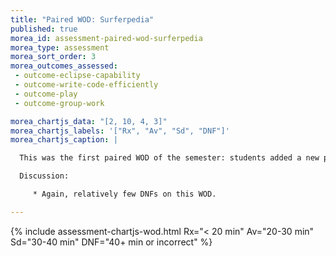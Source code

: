 ```yaml
---
title: "Paired WOD: Surferpedia"
published: true
morea_id: assessment-paired-wod-surferpedia
morea_type: assessment
morea_sort_order: 3
morea_outcomes_assessed:
 - outcome-eclipse-capability
 - outcome-write-code-efficiently 
 - outcome-play
 - outcome-group-work

morea_chartjs_data: "[2, 10, 4, 3]"
morea_chartjs_labels: '["Rx", "Av", "Sd", "DNF"]'
morea_chartjs_caption: |

  This was the first paired WOD of the semester: students added a new page to a partner’s Surferpedia website.  To make matters more complicated, they could not speak to their partner; all interactions had to be through Google Hangout; and they shared their code through GitHub repositories.  The goal of this WOD is to test both website manipulation skills as well as software engineering collaboration skills.

  Discussion:

     * Again, relatively few DNFs on this WOD.

---
```


{%  include assessment-chartjs-wod.html Rx="< 20 min" Av="20-30 min" Sd="30-40 min" DNF="40+ min or incorrect"  %}


